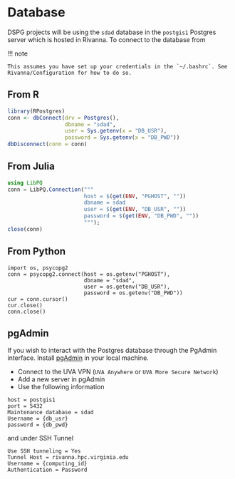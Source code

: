 # Database

DSPG projects will be using the `sdad` database in the `postgis1` Postgres server which is hosted in Rivanna. To connect to the database from

!!! note

    This assumes you have set up your credentials in the `~/.bashrc`. See Rivanna/Configuration for how to do so.

## From R

```R
library(RPostgres)
conn <- dbConnect(drv = Postgres(),
                  dbname = "sdad",
                  user = Sys.getenv(x = "DB_USR"),
                  password = Sys.getenv(x = "DB_PWD"))
dbDisconnect(conn = conn)
```

## From Julia

```julia
using LibPQ
conn = LibPQ.Connection("""
                        host = $(get(ENV, "PGHOST", ""))
                        dbname = sdad
                        user = $(get(ENV, "DB_USR", ""))
                        password = $(get(ENV, "DB_PWD", ""))
                        """);
close(conn)
```

## From Python

```
import os, psycopg2
conn = psycopg2.connect(host = os.getenv("PGHOST"),
                        dbname = "sdad",
                        user = os.getenv("DB_USR"),
                        password = os.getenv("DB_PWD"))
cur = conn.cursor()
cur.close()
conn.close()
```

## pgAdmin

If you wish to interact with the Postgres database through the PgAdmin interface. Install [pgAdmin](https://www.pgadmin.org/download/) in your local machine.

- Connect to the UVA VPN (`UVA Anywhere` or `UVA More Secure Network`)
- Add a new server in pgAdmin
- Use the following information
```
host = postgis1
port = 5432
Maintenance database = sdad
Username = {db_usr}
password = {db_pwd}
```
and under SSH Tunnel
```
Use SSH tunneling = Yes
Tunnel Host = rivanna.hpc.virginia.edu
Username = {computing_id}
Authentication = Password
```
